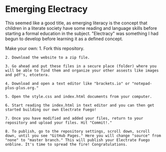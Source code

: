 # Emerging Electracy
This seemed like a good title, as emerging literacy is the concept that children in a literate society have some reading and language skills before starting a formal education in the subject. "Electracy" was something I had begun to develop before learning it as a defined concept.


Make your own:
    1. Fork this repository.

    2. Download the website to a zip file.

    3. Go ahead and put these files in a secure place (folder) where you will be able to find them and organize your other assests like images and pdf's, etcetera.

    4. Download and open a text editor like "brackets.io" or "notepad-plus-plus.org."

    5. Open the style.css and index.html documents from your computer.

    6. Start reading the index.html in text editor and you can then get started building our own Electrate Fuego!

    7. Once you have modified and added your files, return to your repository and upload your files. Hit "Commit!."

    8. To publish, go to the repository settings, scroll down, scroll down, until you see "GitHub Pages." Here you will change "source" from "none" to "master branch." This will publish your Electrate Fuego onbline. It's time to spread the fire! Congratulations.






